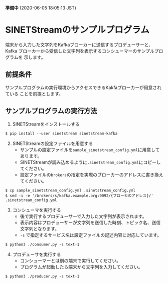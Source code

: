 <!--
Copyright (C) 2020 National Institute of Informatics

Licensed to the Apache Software Foundation (ASF) under one
or more contributor license agreements.  See the NOTICE file
distributed with this work for additional information
regarding copyright ownership.  The ASF licenses this file
to you under the Apache License, Version 2.0 (the
"License"); you may not use this file except in compliance
with the License.  You may obtain a copy of the License at

  http://www.apache.org/licenses/LICENSE-2.0

Unless required by applicable law or agreed to in writing,
software distributed under the License is distributed on an
"AS IS" BASIS, WITHOUT WARRANTIES OR CONDITIONS OF ANY
KIND, either express or implied.  See the License for the
specific language governing permissions and limitations
under the License.
-->

**準備中** (2020-06-05 18:05:13 JST)

# SINETStreamのサンプルプログラム


端末から入力した文字列をKafkaブローカーに送信するプロデューサーと、Kafka
ブローカーから受信した文字列を表示するコンシューマーのサンプルプログラムを
示します。

## 前提条件

サンプルプログラムの実行環境からアクセスできるKakfaブローカーが用意されている
ことを前提とします。

## サンプルプログラムの実行方法

1. SINETStreamをインストールする
```
$ pip install --user sinetstream sinetstream-kafka
```
2. SINETStreamの設定ファイルを用意する
   * サンプルの設定ファイルを`sample_sinetstream_config.yml`に用意してあります。
   * SINETStreamが読み込めるように`.sinetstream_config.yml`にコピーしてください。
   * 設定ファイルの`brokers`の指定を実際のブローカーのアドレスに書き換えてください。

```
$ cp sample_sinetstream_config.yml .sinetstream_config.yml
$ sed -i -e '/brokers/s/kafka.example.org:9092/{ブローカのアドレス}/' .sinetstream_config.yml
```
3. コンシューマを実行する
    * 後で実行するプロデューサーで入力した文字列が表示されます。
    * 表示内容はプロデューサーが文字列を送信した時刻、トピック名、送信文字列となります。
    * `-s` で指定するサービス名は設定ファイルの記述内容に対応しています。
```
$ python3 ./consumer.py -s text-1
```
4. プロデューサを実行する
    * コンシューマーとは別の端末で実行してください。
    * プログラムが起動したら端末から文字列を入力してください。
```
$ python3 ./producer.py -s text-1
```
